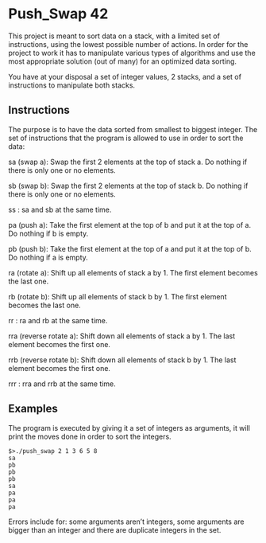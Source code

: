 # Push_Swap 42

This project is meant to sort data on a stack, with a limited set of instructions, using
the lowest possible number of actions. In order for the project to work it has to manipulate various types of algorithms and use the most appropriate solution (out of many) for an
optimized data sorting.

You have at your disposal a set of integer values, 2 stacks, and a set of instructions
to manipulate both stacks.

## Instructions

The purpose is to have the data sorted from smallest to biggest integer.
The set of instructions that the program is allowed to use in order to sort the data:

sa (swap a): Swap the first 2 elements at the top of stack a.
            Do nothing if there is only one or no elements.

sb (swap b): Swap the first 2 elements at the top of stack b.
            Do nothing if there is only one or no elements.

ss : sa and sb at the same time.

pa (push a): Take the first element at the top of b and put it at the top of a.
            Do nothing if b is empty.

pb (push b): Take the first element at the top of a and put it at the top of b.
            Do nothing if a is empty.

ra (rotate a): Shift up all elements of stack a by 1.
                The first element becomes the last one.

rb (rotate b): Shift up all elements of stack b by 1.
                The first element becomes the last one.

rr : ra and rb at the same time.

rra (reverse rotate a): Shift down all elements of stack a by 1.
                        The last element becomes the first one.

rrb (reverse rotate b): Shift down all elements of stack b by 1.
                        The last element becomes the first one.

rrr : rra and rrb at the same time.

## Examples

The program is executed by giving it a set of integers as arguments, it will print the moves done in order to sort the integers.

```
$>./push_swap 2 1 3 6 5 8
sa
pb
pb
pb
sa
pa
pa
pa
```
Errors include for: some arguments aren’t integers, some arguments are
bigger than an integer and there are duplicate integers in the set.